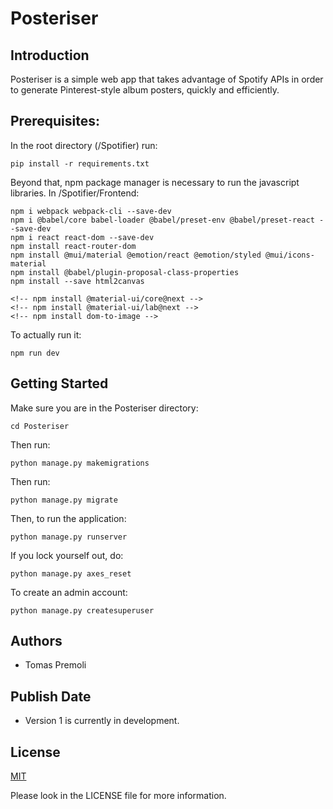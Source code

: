 # Posteriser

## Introduction

Posteriser is a simple web app that takes advantage of Spotify APIs in order to generate Pinterest-style album posters, quickly and efficiently.

## Prerequisites:
In the root directory (/Spotifier) run:

    pip install -r requirements.txt

Beyond that, npm package manager is necessary to run the javascript libraries.
In /Spotifier/Frontend:

    npm i webpack webpack-cli --save-dev
    npm i @babel/core babel-loader @babel/preset-env @babel/preset-react --save-dev
    npm i react react-dom --save-dev
    npm install react-router-dom
    npm install @mui/material @emotion/react @emotion/styled @mui/icons-material
    npm install @babel/plugin-proposal-class-properties
    npm install --save html2canvas

    <!-- npm install @material-ui/core@next -->
    <!-- npm install @material-ui/lab@next -->
    <!-- npm install dom-to-image -->


To actually run it:

    npm run dev

## Getting Started

Make sure you are in the Posteriser directory:

    cd Posteriser
    
Then run:

    python manage.py makemigrations
    
Then run:

    python manage.py migrate
    
Then, to run the application:

    python manage.py runserver
    
If you lock yourself out, do:

    python manage.py axes_reset
    
To create an admin account:

    python manage.py createsuperuser
    
## Authors

- Tomas Premoli

## Publish Date

- Version 1 is currently in development.

## License

[MIT](https://choosealicense.com/licenses/mit/)

Please look in the LICENSE file for more information.
